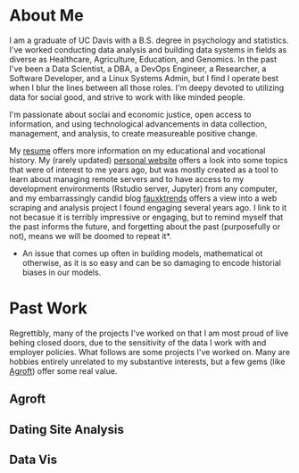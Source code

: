 # About Me

I am a graduate of UC Davis with a B.S. degree in psychology and statistics. I've worked conducting data analysis and building data systems in fields as diverse as Healthcare, Agriculture, Education, and Genomics. In the past I've been a Data Scientist, a DBA, a DevOps Engineer, a Researcher, a Software Developer, and a Linux Systems Admin, but I find I operate best when I blur the lines  between all those roles. I'm deepy devoted to utilizing data for social good, and strive to work with like minded people.

I'm passionate about soclai and economic justice, open access to information, and using technological advancements in data collection, management, and analysis, to create measureable positive change. 

My [resume](./resume.pdf) offers more information on my educational and vocational history. My (rarely updated) [personal website](http://ikkyle.com) offers a look into some topics that were of interest to me years ago, but was mostly created as a tool to learn about managing remote servers and to have access to my development environments (Rstudio server, Jupyter) from any computer, and my embarrassingly candid blog [fauxktrends](http://fauxktrends.tumblr.com/archive) offers a view into a web scraping and analysis project I found engaging several years ago. I link to it not becasue it is terribly impressive or engaging, but to remind myself that the past informs the future, and forgetting about the past (purposefully or not), means we will be doomed to repeat it*. 

* An issue that comes up often in building models, mathematical ot otherwise, as it is so easy and can be so damaging to encode historial biases in our models. 

# Past Work

Regrettibly, many of the projects I've worked on that I am most proud of live behing closed doors, due to the sensitivity of the data I work with and employer policies. What follows are some projects I've worked on. Many are hobbies entirely unrelated to my substantive interests, but a few gems (like [Agroft](https://github.com/ucd-ipo/agroft)) offer some real value. 

## Agroft
## Dating Site Analysis
## Data Vis

